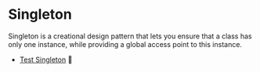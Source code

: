 # Singleton

Singleton is a creational design pattern that lets you ensure that a class has only one instance, while providing a global access point to this instance.
- [Test Singleton](../../tests/singleton.spec.ts) :hammer:
